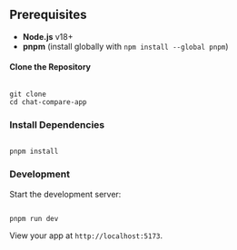 ## Prerequisites

- **Node.js** v18+
- **pnpm** (install globally with `npm install --global pnpm`)


#### Clone the Repository

```

git clone
cd chat-compare-app

```

### Install Dependencies

```

pnpm install

```

### Development

Start the development server:

```

pnpm run dev

```

View your app at `http://localhost:5173`.